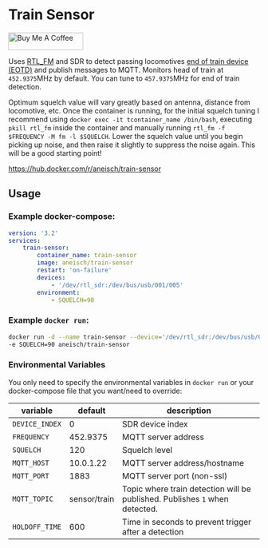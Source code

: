 # Train Sensor
<a href="https://www.buymeacoffee.com/aneisch" target="_blank"><img src="https://cdn.buymeacoffee.com/buttons/default-black.png" width="150px" height="35px" alt="Buy Me A Coffee" style="height: 35px !important;width: 150px !important;" ></a><br>

Uses [RTL_FM](http://kmkeen.com/rtl-demod-guide/2013-01-02-17-54-37-499.html) and SDR to detect passing locomotives [end of train device (EOTD)](https://www.sigidwiki.com/wiki/End_of_Train_Device_(EOTD)) and publish messages to 
MQTT. Monitors head of train at `452.9375`MHz by default. You can tune to `457.9375`MHz for end of train detection. 

Optimum squelch value will vary greatly based on antenna, distance from locomotive, etc. Once the container is running, for the initial squelch tuning I recommend using `docker exec -it tcontainer_name /bin/bash`, executing `pkill rtl_fm` inside the container and manually running `rtl_fm -f $FREQUENCY -M fm -l $SQUELCH`. Lower the squelch value until you begin picking up noise, and then raise it slightly to suppress the noise again. This will be a good starting point!

https://hub.docker.com/r/aneisch/train-sensor

## Usage

### Example docker-compose:

```yaml
version: '3.2'
services:
    train-sensor:
        container_name: train-sensor
        image: aneisch/train-sensor
        restart: 'on-failure'
        devices:
            - '/dev/rtl_sdr:/dev/bus/usb/001/005'
        environment:
            - SQUELCH=90
```

### Example `docker run`:
```bash
docker run -d --name train-sensor --device='/dev/rtl_sdr:/dev/bus/usb/001/005' \
-e SQUELCH=90 aneisch/train-sensor
```

### Environmental Variables
You only need to specify the environmental variables in `docker run` or your docker-compose file that you want/need to override:

variable | default | description
-- | -- | --
`DEVICE_INDEX` | 0 | SDR device index
`FREQUENCY` | 452.9375 | MQTT server address
`SQUELCH` | 120 | Squelch level
`MQTT_HOST` | 10.0.1.22 | MQTT server address/hostname
`MQTT_PORT` | 1883 | MQTT server port (non-ssl)
`MQTT_TOPIC` | sensor/train | Topic where train detection will be published. Publishes `1` when detected.
`HOLDOFF_TIME` | 600 | Time in seconds to prevent trigger after a detection
